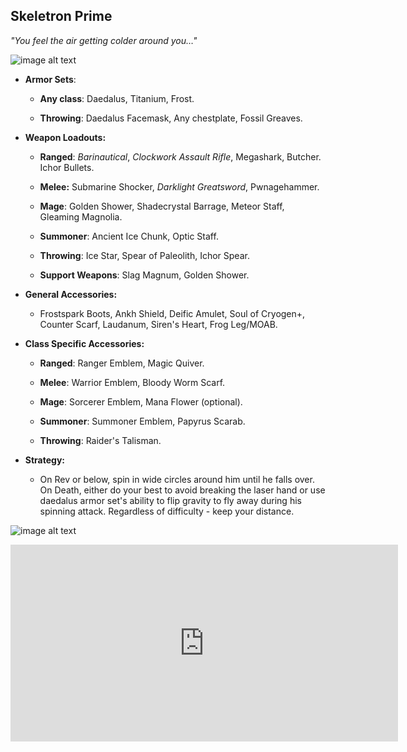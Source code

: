 ## Skeletron Prime

*"You feel the air getting colder around you…"*

![image alt text](../public/BMbpD6rCZ1qoniF20u7H2A_img_37.png)

* **Armor Sets**:

    * **Any class**: Daedalus, Titanium, Frost.
    
    * **Throwing**: Daedalus Facemask, Any chestplate, Fossil Greaves.

* **Weapon Loadouts:**

    * **Ranged**: *Barinautical*, *Clockwork Assault Rifle*, Megashark, Butcher. Ichor Bullets.

    * **Melee:** Submarine Shocker, *Darklight Greatsword*, Pwnagehammer.

    * **Mage**: Golden Shower, Shadecrystal Barrage, Meteor Staff, Gleaming Magnolia.

    * **Summoner**: Ancient Ice Chunk, Optic Staff.

    * **Throwing**: Ice Star, Spear of Paleolith, Ichor Spear.

    * **Support Weapons**: Slag Magnum, Golden Shower.

* **General Accessories:**

    * Frostspark Boots, Ankh Shield, Deific Amulet, Soul of Cryogen+, Counter Scarf, Laudanum, Siren's Heart, Frog Leg/MOAB.

* **Class Specific Accessories:**

    * **Ranged**: Ranger Emblem, Magic Quiver.

    * **Melee**: Warrior Emblem, Bloody Worm Scarf.

    * **Mage**: Sorcerer Emblem, Mana Flower (optional).

    * **Summoner**: Summoner Emblem, Papyrus Scarab.

    * **Throwing**: Raider's Talisman.

* **Strategy:**

    * On Rev or below, spin in wide circles around him until he falls over. On Death, either do your best to avoid breaking the laser hand or use daedalus armor set's ability to flip gravity to fly away during his spinning attack. Regardless of difficulty - keep your distance.

![image alt text](../public/BMbpD6rCZ1qoniF20u7H2A_img_38.png)

<div align="center"><iframe width="620" height="315" src="https://www.youtube.com/embed/w4g6MCvKVZU" frameborder="0" allowfullscreen></iframe></div>
